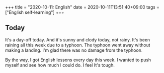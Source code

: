 +++
title =  "2020-10-11: English"
date = 2020-10-11T13:51:40+09:00
tags = ["English self-learning"]
+++

## Today

It's a day-off today.
And it's sunny and clody today, not rainy.
It's been raining all this week due to a typhoon.
The typhoon went away without making a landing.
I'm glad there was no damage from the typhoon.

By the way, I got English lessons every day this week.
I wanted to push myself and see how much I could do.
I feel It's tough.
